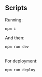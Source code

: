 ## Scripts

Running:

```
npm i
```

And then:

```
npm run dev
```

<br>
For deployment:

```
npm run deploy
```
